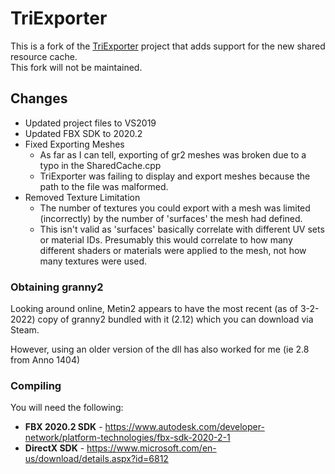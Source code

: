 # TriExporter

This is a fork of the [TriExporter](https://triexporter.codeplex.com/) project that adds support for the new shared resource cache.  
This fork will not be maintained.

## Changes

* Updated project files to VS2019
* Updated FBX SDK to 2020.2
* Fixed Exporting Meshes
    * As far as I can tell, exporting of gr2 meshes was broken due to a typo in the SharedCache.cpp
	* TriExporter was failing to display and export meshes because the path to the file was malformed.
* Removed Texture Limitation
    * The number of textures you could export with a mesh was limited (incorrectly) by the number of 'surfaces' the mesh had defined.
    * This isn't valid as 'surfaces' basically correlate with different UV sets or material IDs. Presumably this would correlate to how many different shaders or materials were applied to the mesh, not how many textures were used.

### Obtaining granny2

Looking around online, Metin2 appears to have the most recent (as of 3-2-2022) copy of granny2 bundled with it (2.12) which you can download via Steam.

However, using an older version of the dll has also worked for me (ie 2.8 from Anno 1404)

### Compiling

You will need the following:

* **FBX 2020.2 SDK** - https://www.autodesk.com/developer-network/platform-technologies/fbx-sdk-2020-2-1
* **DirectX SDK** - https://www.microsoft.com/en-us/download/details.aspx?id=6812
